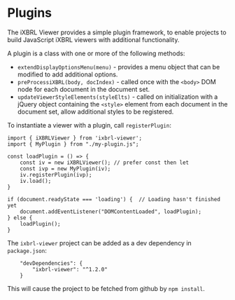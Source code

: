 # Plugins

The iXBRL Viewer provides a simple plugin framework, to enable projects to
build JavaScript iXBRL viewers with additional functionality.

A plugin is a class with one or more of the following methods:

* `extendDisplayOptionsMenu(menu)` - provides a menu object that can be modified to add additional options.
* `preProcessiXBRL(body, docIndex)` - called once with the `<body>` DOM node for each document in the document set.
* `updateViewerStyleElements(styleElts)` - called on initialization with a jQuery object containing the `<style>` element from each document in the document set, allow additional styles to be registered.

To instantiate a viewer with a plugin, call `registerPlugin`:

```
import { iXBRLViewer } from 'ixbrl-viewer';
import { MyPlugin } from "./my-plugin.js";

const loadPlugin = () => {
    const iv = new iXBRLViewer(); // prefer const then let
    const ivp = new MyPlugin(iv);
    iv.registerPlugin(ivp);
    iv.load();
}

if (document.readyState === 'loading') {  // Loading hasn't finished yet
    document.addEventListener("DOMContentLoaded", loadPlugin);
} else {
    loadPlugin();
}
```

The `ixbrl-viewer` project can be added as a dev dependency in `package.json`:

```
    "devDependencies": {
        "ixbrl-viewer": "^1.2.0"
    }
```

This will cause the project to be fetched from github by `npm install`.

